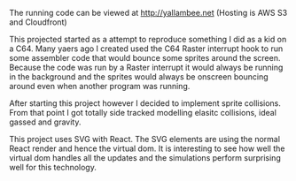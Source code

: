 The running code can be viewed at http://yallambee.net
(Hosting is AWS S3 and Cloudfront)

This projected started as a attempt to reproduce something I did as a kid on a C64. Many yaers ago I created used the C64 Raster interrupt hook to run some assembler code that would bounce some sprites around the screen. Because the code was run by a Raster interrupt it would always be running in the background and the sprites would always be onscreen bouncing around even when another program was running.

After starting this project however I decided to implement sprite collisions. From that point I got totally side tracked modelling elasitc collisions, ideal gassed and gravity.

This project uses SVG with React. The SVG elements are using the normal React render and hence the virtual dom. It is interesting to see how well the virtual dom handles all the updates and the simulations perform surprising well for this technology.


